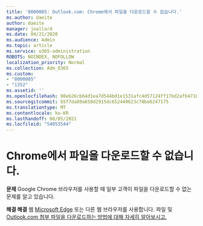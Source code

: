 ```yaml
---
title: '8000085: Outlook.com: Chrome에서 파일을 다운로드할 수 없습니다.'
ms.author: daeite
author: daeite
manager: joallard
ms.date: 04/21/2020
ms.audience: Admin
ms.topic: article
ms.service: o365-administration
ROBOTS: NOINDEX, NOFOLLOW
localization_priority: Normal
ms.collection: Adm_O365
ms.custom:
- "8000085"
- "1352"
ms.assetid: ''
ms.openlocfilehash: 08eb26cb64d1ea7d544bd1e1531afc4d57124ff17bd2afb471686d066098ce8a
ms.sourcegitcommit: b5f7da89a650d2915dc652449623c78be6247175
ms.translationtype: MT
ms.contentlocale: ko-KR
ms.lasthandoff: 08/05/2021
ms.locfileid: "54053544"
---
```

# <a name="cant-download-files-in-chrome"></a>Chrome에서 파일을 다운로드할 수 없습니다.

**문제** Google Chrome 브라우저를 사용할 때 일부 고객이 파일을 다운로드할 수 없는 문제를 알고 있습니다. 

**해결 해결** 웹 [Microsoft Edge](https://www.microsoft.com/windows/microsoft-edge) 또는 다른 웹 브라우저를 사용합니다.
파일 및 [Outlook.com 첨부 파일을 다운로드하는 방법에 대해 자세히 알아보시고.](https://support.office.com/article/8d7c1ea7-4e5f-44ce-bb6e-c5fcc92ba9ab?wt.mc_id=Office_Outlook_com_Alchemy)

